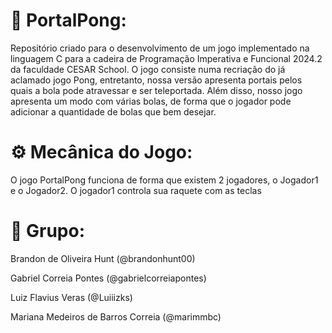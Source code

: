 # 🏓 PortalPong:
Repositório criado para o desenvolvimento de um jogo implementado na linguagem C para a cadeira de Programação Imperativa e Funcional 2024.2 da faculdade CESAR School. O jogo consiste numa recriação do já aclamado jogo Pong, entretanto, nossa versão apresenta portais pelos quais a bola pode atravessar e ser teleportada. Além disso, nosso jogo apresenta um modo com várias bolas, de forma que o jogador pode adicionar a quantidade de bolas que bem desejar. 

# ⚙ Mecânica do Jogo:
O jogo PortalPong funciona de forma que existem 2 jogadores, o Jogador1 e o Jogador2. O jogador1 controla sua raquete com as teclas 

# 👥 Grupo:
Brandon de Oliveira Hunt (@brandonhunt00)

Gabriel Correia Pontes (@gabrielcorreiapontes)

Luiz Flavius Veras (@Luiiizks)

Mariana Medeiros de Barros Correia (@marimmbc) 

